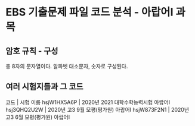 # EBS 기출문제 파일 코드 분석 - 아랍어Ⅰ 과목
## 암호 규칙 - 구성
총 8자의 문자열이다.
알파벳 대소문자, 숫자로 구성된다.
## 여러 시험지들과 그 코드
코드      	| 시험 이름
hsjW1HX5A6P	| 2020년 2021 대학수학능력시험 아랍어Ⅰ
hsj3QHQ2U2W	| 2020년 고3 9월 모평(평가원) 아랍어Ⅰ
hsjW873F2N1	| 2020년 고3 6월 모평(평가원) 아랍어Ⅰ
